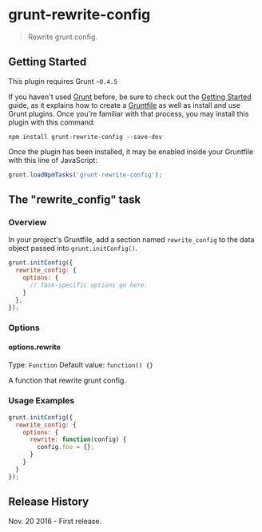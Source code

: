 # grunt-rewrite-config

> Rewrite grunt config.

## Getting Started
This plugin requires Grunt `~0.4.5`

If you haven't used [Grunt](http://gruntjs.com/) before, be sure to check out the [Getting Started](http://gruntjs.com/getting-started) guide, as it explains how to create a [Gruntfile](http://gruntjs.com/sample-gruntfile) as well as install and use Grunt plugins. Once you're familiar with that process, you may install this plugin with this command:

```shell
npm install grunt-rewrite-config --save-dev
```

Once the plugin has been installed, it may be enabled inside your Gruntfile with this line of JavaScript:

```js
grunt.loadNpmTasks('grunt-rewrite-config');
```

## The "rewrite_config" task

### Overview
In your project's Gruntfile, add a section named `rewrite_config` to the data object passed into `grunt.initConfig()`.

```js
grunt.initConfig({
  rewrite_config: {
    options: {
      // Task-specific options go here.
    }
  },
});
```

### Options

#### options.rewrite
Type: `Function`
Default value: `function() {}`

A function that rewrite grunt config.

### Usage Examples

```js
grunt.initConfig({
  rewrite_config: {
    options: {
      rewrite: function(config) {
        config.foo = {};
      }
    }
  }
});
```

## Release History
Nov. 20 2016 - First release.
